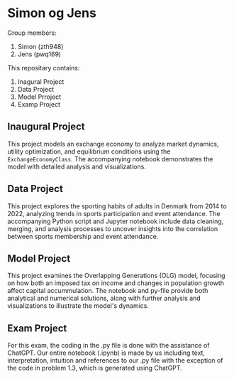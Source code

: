 # Simon og Jens

Group members:
1. Simon (zth948)
2. Jens (pwq169)

This repositary contains:
1. Inagural Project
2. Data Project
3. Model Prroject
4. Examp Project

## Inaugural Project

This project models an exchange economy to analyze market dynamics, utility optimization, and equilibrium conditions using the `ExchangeEconomyClass`. The accompanying notebook demonstrates the model with detailed analysis and visualizations.

## Data Project

This project explores the sporting habits of adults in Denmark from 2014 to 2022, analyzing trends in sports participation and event attendance. The accompanying Python script and Jupyter notebook include data cleaning, merging, and analysis processes to uncover insights into the correlation between sports membership and event attendance.

## Model Project
This project examines the Overlapping Generations (OLG) model, focusing on how both an imposed tax on income and changes in population growth affect capital accummulation. The notebook and py-file provide both analytical and numerical solutions, along with further analysis and visualizations to illustrate the model's dynamics.

## Exam Project
For this exam, the coding in the .py file is done with the assistance of ChatGPT. 
Our entire notebook (.ipynb) is made by us including text, interpretation, intuition and references to our .py file with the exception of the code in problem 1.3, which is generated using ChatGPT.